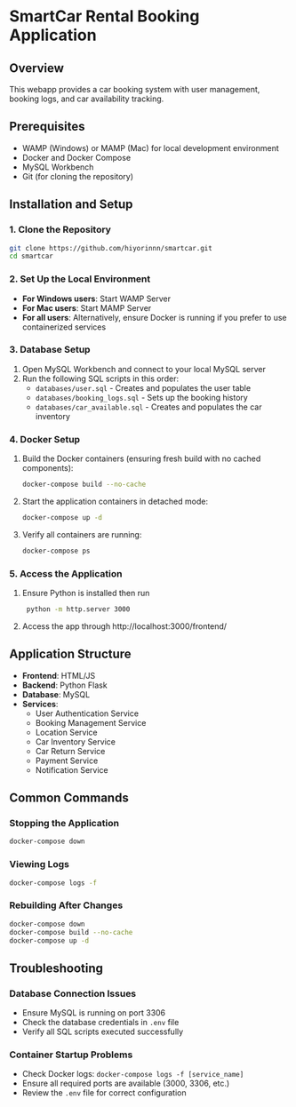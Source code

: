 # SmartCar Rental Booking Application

## Overview
This webapp provides a car booking system with user management, booking logs, and car availability tracking.

## Prerequisites
- WAMP (Windows) or MAMP (Mac) for local development environment
- Docker and Docker Compose
- MySQL Workbench
- Git (for cloning the repository)

## Installation and Setup

### 1. Clone the Repository
```bash
git clone https://github.com/hiyorinnn/smartcar.git
cd smartcar
```

### 2. Set Up the Local Environment
- **For Windows users**: Start WAMP Server
- **For Mac users**: Start MAMP Server
- **For all users**: Alternatively, ensure Docker is running if you prefer to use containerized services

### 3. Database Setup
1. Open MySQL Workbench and connect to your local MySQL server
2. Run the following SQL scripts in this order:
   - `databases/user.sql` - Creates and populates the user table
   - `databases/booking_logs.sql` - Sets up the booking history
   - `databases/car_available.sql` - Creates and populates the car inventory

### 4. Docker Setup
1. Build the Docker containers (ensuring fresh build with no cached components):
   ```bash
   docker-compose build --no-cache
   ```

2. Start the application containers in detached mode:
   ```bash
   docker-compose up -d
   ```

3. Verify all containers are running:
   ```bash
   docker-compose ps
   ```

### 5. Access the Application
1. Ensure Python is installed then run

   ```bash
    python -m http.server 3000
   ```

2. Access the app through 
http://localhost:3000/frontend/ 


## Application Structure
- **Frontend**: HTML/JS
- **Backend**: Python Flask
- **Database**: MySQL
- **Services**:
  - User Authentication Service
  - Booking Management Service
  - Location Service
  - Car Inventory Service
  - Car Return Service
  - Payment Service
  - Notification Service 


## Common Commands

### Stopping the Application
```bash
docker-compose down
```

### Viewing Logs
```bash
docker-compose logs -f
```

### Rebuilding After Changes
```bash
docker-compose down
docker-compose build --no-cache
docker-compose up -d
```

## Troubleshooting

### Database Connection Issues
- Ensure MySQL is running on port 3306
- Check the database credentials in `.env` file
- Verify all SQL scripts executed successfully

### Container Startup Problems
- Check Docker logs: `docker-compose logs -f [service_name]`
- Ensure all required ports are available (3000, 3306, etc.)
- Review the `.env` file for correct configuration
